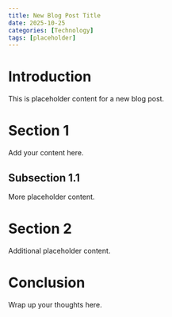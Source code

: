 ```yaml
---
title: New Blog Post Title
date: 2025-10-25
categories: [Technology]
tags: [placeholder]     
---
```


# Introduction

This is placeholder content for a new blog post.

# Section 1

Add your content here.

## Subsection 1.1

More placeholder content.

# Section 2

Additional placeholder content.

# Conclusion

Wrap up your thoughts here.

